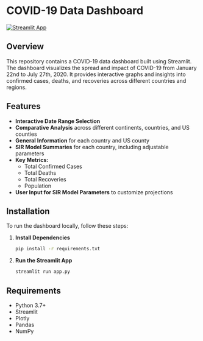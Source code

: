 # COVID-19 Data Dashboard

[![Streamlit App](https://static.streamlit.io/badges/streamlit_badge_black_white.svg)](https://dashboard-kit.streamlit.app/)


## Overview

This repository contains a COVID-19 data dashboard built using Streamlit. The dashboard visualizes the spread and impact of COVID-19 from January 22nd to July 27th, 2020. It provides interactive graphs and insights into confirmed cases, deaths, and recoveries across different countries and regions.


## Features

- **Interactive Date Range Selection**  
- **Comparative Analysis** across different continents, countries, and US counties  
- **General Information** for each country and US county  
- **SIR Model Summaries** for each country, including adjustable parameters  
- **Key Metrics:**  
  - Total Confirmed Cases  
  - Total Deaths  
  - Total Recoveries  
  - Population  
- **User Input for SIR Model Parameters** to customize projections  

## Installation
To run the dashboard locally, follow these steps:

1. **Install Dependencies**
   ```bash
   pip install -r requirements.txt
   ```

2. **Run the Streamlit App**
   ```bash
   streamlit run app.py
   ```

## Requirements

- Python 3.7+
- Streamlit
- Plotly
- Pandas
- NumPy
